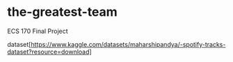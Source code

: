 # the-greatest-team

ECS 170 Final Project

dataset[https://www.kaggle.com/datasets/maharshipandya/-spotify-tracks-dataset?resource=download]
